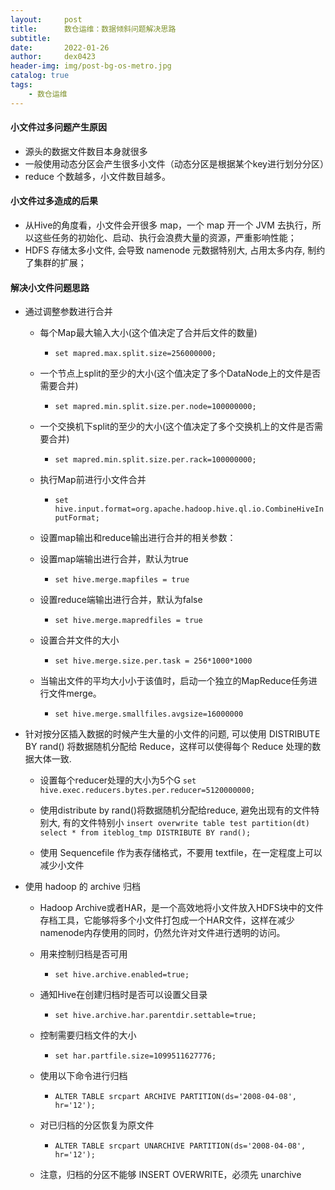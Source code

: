 ```yaml
---
layout:     post
title:      数仓运维：数据倾斜问题解决思路
subtitle:   
date:       2022-01-26
author:     dex0423
header-img: img/post-bg-os-metro.jpg
catalog: true
tags:
    - 数仓运维
---
```



#### 小文件过多问题产生原因

- 源头的数据文件数目本身就很多
- 一般使用动态分区会产生很多小文件（动态分区是根据某个key进行划分分区）
- reduce 个数越多，小文件数目越多。

#### 小文件过多造成的后果

- 从Hive的角度看，小文件会开很多 map，一个 map 开一个 JVM 去执行，所以这些任务的初始化、启动、执行会浪费大量的资源，严重影响性能；
- HDFS 存储太多小文件, 会导致 namenode 元数据特别大, 占用太多内存, 制约了集群的扩展；

#### 解决小文件问题思路

- 通过调整参数进行合并

    - 每个Map最大输入大小(这个值决定了合并后文件的数量)
      - `set mapred.max.split.size=256000000;`

    - 一个节点上split的至少的大小(这个值决定了多个DataNode上的文件是否需要合并)
      - `set mapred.min.split.size.per.node=100000000;`

    - 一个交换机下split的至少的大小(这个值决定了多个交换机上的文件是否需要合并)
      - `set mapred.min.split.size.per.rack=100000000;`

    - 执行Map前进行小文件合并
      - `set hive.input.format=org.apache.hadoop.hive.ql.io.CombineHiveInputFormat;`

    - 设置map输出和reduce输出进行合并的相关参数：

    - 设置map端输出进行合并，默认为true
      - `set hive.merge.mapfiles = true`

    - 设置reduce端输出进行合并，默认为false
      - `set hive.merge.mapredfiles = true`

    - 设置合并文件的大小
      - `set hive.merge.size.per.task = 256*1000*1000`

    - 当输出文件的平均大小小于该值时，启动一个独立的MapReduce任务进行文件merge。
      - `set hive.merge.smallfiles.avgsize=16000000`

- 针对按分区插入数据的时候产生大量的小文件的问题, 可以使用 DISTRIBUTE BY rand() 将数据随机分配给 Reduce，这样可以使得每个 Reduce 处理的数据大体一致.

  - 设置每个reducer处理的大小为5个G
  `set hive.exec.reducers.bytes.per.reducer=5120000000;`

  - 使用distribute by rand()将数据随机分配给reduce, 避免出现有的文件特别大, 有的文件特别小
  `insert overwrite table test partition(dt)
  select * from iteblog_tmp
  DISTRIBUTE BY rand();
  `
  - 使用 Sequencefile 作为表存储格式，不要用 textfile，在一定程度上可以减少小文件

- 使用 hadoop 的 archive 归档
  - Hadoop Archive或者HAR，是一个高效地将小文件放入HDFS块中的文件存档工具，它能够将多个小文件打包成一个HAR文件，这样在减少namenode内存使用的同时，仍然允许对文件进行透明的访问。

  - 用来控制归档是否可用
    - `set hive.archive.enabled=true;`
  - 通知Hive在创建归档时是否可以设置父目录
    - `set hive.archive.har.parentdir.settable=true;`
  - 控制需要归档文件的大小
    - `set har.partfile.size=1099511627776;`
  - 使用以下命令进行归档
    - `ALTER TABLE srcpart ARCHIVE PARTITION(ds='2008-04-08', hr='12');`
  - 对已归档的分区恢复为原文件
    - `ALTER TABLE srcpart UNARCHIVE PARTITION(ds='2008-04-08', hr='12');`

  - 注意，归档的分区不能够 INSERT OVERWRITE，必须先 unarchive